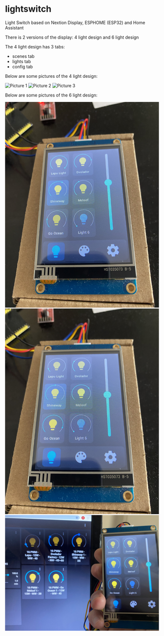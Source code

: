 # lightswitch
Light Switch based on Nextion Display, ESPHOME (ESP32) and Home Assistant

There is 2 versions of the display: 4 light design and 6 light design

The 4 light design has 3 tabs:
- scenes tab
- lights tab
- config tab

Below are some pictures of the 4 light design:

![Picture 1](https://raw.githubusercontent.com/WCampagner/lightswitch/main/4light_switch_1.jpg)
![Picture 2](https://raw.githubusercontent.com/WCampagner/lightswitch/main/4light_switch_1.jpg)
![Picture 3](https://raw.githubusercontent.com/WCampagner/lightswitch/main/4light_switch_1.jpg)

Below are some pictures of the 6 light design:

![Picture 4](https://raw.githubusercontent.com/WCampagner/lightswitch/main/light_switch_1.jpg)
![Picture 5](https://raw.githubusercontent.com/WCampagner/lightswitch/main/light_switch_2.jpg)
![Picture 6](https://raw.githubusercontent.com/WCampagner/lightswitch/main/light_switch_3.jpg)
